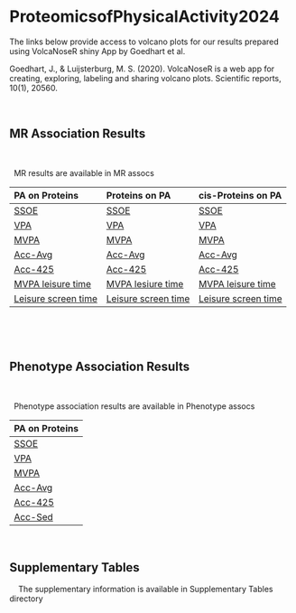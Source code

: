 # ProteomicsofPhysicalActivity2024
The links below provide access to volcano plots for our results prepared using VolcaNoseR shiny App by Goedhart et al.

Goedhart, J., & Luijsterburg, M. S. (2020). VolcaNoseR is a web app for creating, exploring, labeling and sharing volcano plots. Scientific reports, 10(1), 20560.
&nbsp;

&nbsp;

## MR Association Results
&nbsp;

&nbsp;
MR results are available in MR assocs


| PA on Proteins      | Proteins on PA      | cis-Proteins on PA |
| :---------------    | :-----------------  | :----------------- |
| [SSOE](https://goedhart.shinyapps.io:/VolcaNoseR/?data=5;;b;X_Log10P;outcome&vis=4;0.8;0,0;2;significant;fc&can=10;TRUE;;&layout=;;TRUE;-2,2;0,5;X;600;800&color=1;none&label=TRUE;SSOE;TRUE;Beta-Coeffcient;-Log10P;;24;24;18;6;TRUE&url=https://raw.githubusercontent.com/klimentidis-lab/ProteomicsofPhysicalActivity2024/main/MR_assocs/PA_on_protein/results/MR_ssoe_on2940proteins_wald.ratio_expoflessthan5e-8_20240311.csv)                | [SSOE](https://goedhart.shinyapps.io:/VolcaNoseR/?data=5;;b;X_LOG10P;exposure2&vis=4;0.8;0,0;2;significant;fc&can=10;TRUE;;&layout=;;TRUE;-0.1,0.1;0,5;X;600;800&color=1;none&label=TRUE;SSOE;TRUE;Beta-Coeffcient;-Log10P;;24;24;18;6;TRUE&url=https://raw.githubusercontent.com/klimentidis-lab/ProteomicsofPhysicalActivity2024/refs/heads/main/MR_assocs/Protein_on_PA/results/all_proteins_on_ssoe_5e-08_processed.csv)                | [SSOE](https://goedhart.shinyapps.io:/VolcaNoseR/?data=5;;b;X_LOG10P;exposure2&vis=4;0.8;0,0;2;significant;fc&can=10;TRUE;;&layout=;;TRUE;-0.25,0.25;0,6;X;600;800&color=1;none&label=TRUE;SSOE;TRUE;Beta-Coeffcient;-Log10P;TRUE;30;24;18;6;TRUE&url=https://raw.githubusercontent.com/klimentidis-lab/ProteomicsofPhysicalActivity2024/refs/heads/main/MR_assocs/cis_Protein_on_PA/results/all_cis_proteins_on_ssoe_5e-08_processed.csv) |
| [VPA](https://goedhart.shinyapps.io:/VolcaNoseR/?data=5;;b;X_Log10P;outcome&vis=4;0.8;0,0;2;significant;fc&can=10;TRUE;;&layout=;;TRUE;-2,2;0,5;X;600;800&color=1;none&label=TRUE;VPA;TRUE;Beta-Coeffcient;-Log10P;;24;24;18;6;TRUE&url=https://raw.githubusercontent.com/klimentidis-lab/ProteomicsofPhysicalActivity2024/main/MR_assocs/PA_on_protein/results/MR_vpa_on2940proteins_wald.ratio_expoflessthan5e-8_20240311.csv)                 | [VPA](https://goedhart.shinyapps.io:/VolcaNoseR/?data=5;;b;X_LOG10P;exposure2&vis=4;0.8;0,0;2;significant;fc&can=10;TRUE;;&layout=;;TRUE;-0.3,0.3;0,7;X;600;800&color=1;none&label=TRUE;VPA;TRUE;Beta-Coeffcient;-Log10P;;24;24;18;6;TRUE&url=https://raw.githubusercontent.com/klimentidis-lab/ProteomicsofPhysicalActivity2024/refs/heads/main/MR_assocs/Protein_on_PA/results/all_proteins_on_vpa_5e-08_processed.csv)                 | [VPA](https://goedhart.shinyapps.io:/VolcaNoseR/?data=5;;b;X_LOG10P;exposure2&vis=4;0.8;0,0;2;significant;fc&can=10;TRUE;;&layout=;;TRUE;-0.25,0.25;0,5;X;600;800&color=1;none&label=TRUE;VPA;TRUE;Beta-Coeffcient;-Log10P;TRUE;30;24;18;6;TRUE&url=https://raw.githubusercontent.com/klimentidis-lab/ProteomicsofPhysicalActivity2024/refs/heads/main/MR_assocs/cis_Protein_on_PA/results/all_cis_proteins_on_vpa_5e-08_processed.csv) |
| [MVPA](https://goedhart.shinyapps.io:/VolcaNoseR/?data=5;;b;X_Log10P;outcome&vis=4;0.8;0,0;2;significant;fc&can=10;TRUE;;&layout=;;TRUE;-2,2;0,5;X;600;800&color=1;none&label=TRUE;VPA;TRUE;Beta-Coeffcient;-Log10P;;24;24;18;6;TRUE&url=https://raw.githubusercontent.com/klimentidis-lab/ProteomicsofPhysicalActivity2024/main/MR_assocs/PA_on_protein/results/MR_mvpa_on2940proteins_wald.ratio_expoflessthan5e-8_20240311.csv)                | [MVPA](https://goedhart.shinyapps.io:/VolcaNoseR/?data=5;;b;X_Log10P;exposure&vis=4;0.8;0,0;2;significant;fc&can=10;TRUE;;&layout=;;TRUE;-0.4,0.4;0,6;X;600;800&color=1;none&label=TRUE;MVPA;TRUE;Beta-Coeffcient;-Log10P;TRUE;30;24;18;6;TRUE&url=https://raw.githubusercontent.com/klimentidis-lab/ProteomicsofPhysicalActivity2024/main/MR_assocs/Protein_on_PA/results/MR_2940proteins_on_mvpa_leisure_time_expoflessthan5e-8_20240311.csv)                | [MVPA](https://goedhart.shinyapps.io:/VolcaNoseR/?data=5;;b;X_LOG10P;exposure2&vis=4;0.8;0,0;2;significant;fc&can=10;TRUE;;&layout=;;TRUE;-0.25,0.25;0,4;X;600;800&color=1;none&label=TRUE;MVPA;TRUE;Beta-Coeffcient;-Log10P;TRUE;30;24;18;6;TRUE&url=https://raw.githubusercontent.com/klimentidis-lab/ProteomicsofPhysicalActivity2024/refs/heads/main/MR_assocs/cis_Protein_on_PA/results/all_cis_proteins_on_mvpa_5e-08_processed.csv) |
| [Acc-Avg](https://goedhart.shinyapps.io:/VolcaNoseR/?data=5;;b;X_Log10P;outcome&vis=4;0.8;0,0;2;significant;fc&can=10;TRUE;;&layout=;;TRUE;-0.3,0.3;0,8;X;600;800&color=1;none&label=TRUE;Acceleration_Average;TRUE;Beta-Coeffcient;-Log10P;;24;24;18;6;TRUE&url=https://raw.githubusercontent.com/klimentidis-lab/ProteomicsofPhysicalActivity2024/main/MR_assocs/PA_on_protein/results/MR_acc_ave_on2940proteins_wald.ratio_expoflessthan5e-8_20240311.csv)             | [Acc-Avg](https://goedhart.shinyapps.io:/VolcaNoseR/?data=5;;b;X_Log10P;exposure&vis=4;0.8;0,0;2;significant;fc&can=10;TRUE;;&layout=;;TRUE;-3,3;0,5;X;600;800&color=1;none&label=TRUE;Acceleration_Average;TRUE;Beta-Coeffcient;-Log10P;TRUE;30;24;18;6;TRUE&url=https://raw.githubusercontent.com/klimentidis-lab/ProteomicsofPhysicalActivity2024/main/MR_assocs/Protein_on_PA/results/MR_2940proteins_on_acc_ave_expoflessthan5e-8_20240311.csv)             | [Acc-Avg](https://goedhart.shinyapps.io:/VolcaNoseR/?data=5;;b;X_LOG10P;exposure2&vis=4;0.8;0,0;2;significant;fc&can=10;TRUE;;&layout=;;TRUE;-3,3;0,6;X;600;800&color=1;none&label=TRUE;Acceleration_Average;TRUE;Beta-Coeffcient;-Log10P;TRUE;30;24;18;6;TRUE&url=https://raw.githubusercontent.com/klimentidis-lab/ProteomicsofPhysicalActivity2024/refs/heads/main/MR_assocs/cis_Protein_on_PA/results/all_cis_proteins_on_acc_ave_5e-08_processed.csv) |
| [Acc-425](https://goedhart.shinyapps.io:/VolcaNoseR/?data=5;;b;X_Log10P;outcome&vis=4;0.8;0,0;2;significant;fc&can=10;TRUE;;&layout=;;TRUE;-2,2;0,5;X;600;800&color=1;none&label=TRUE;Acceleration_425;TRUE;Beta-Coeffcient;-Log10P;;24;24;18;6;TRUE&url=https://raw.githubusercontent.com/klimentidis-lab/ProteomicsofPhysicalActivity2024/main/MR_assocs/PA_on_protein/results/MR_acc_425_on2940proteins_wald.ratio_expoflessthan5e-8_20240311.csv)             | [Acc-425](https://goedhart.shinyapps.io:/VolcaNoseR/?data=5;;b;X_Log10P;exposure&vis=4;0.8;0,0;2;significant;fc&can=10;TRUE;;&layout=;;TRUE;-0.7,0.7;0,5;X;600;800&color=1;none&label=TRUE;Acceleration_425;TRUE;Beta-Coeffcient;-Log10P;TRUE;30;24;18;6;TRUE&url=https://raw.githubusercontent.com/klimentidis-lab/ProteomicsofPhysicalActivity2024/main/MR_assocs/Protein_on_PA/results/MR_2940proteins_on_acc_425_expoflessthan5e-8_20240311.csv)             | [Acc-425](https://goedhart.shinyapps.io:/VolcaNoseR/?data=5;;b;X_LOG10P;exposure2&vis=4;0.8;0,0;2;significant;fc&can=10;TRUE;;&layout=;;TRUE;-0.5,0.5;0,7;X;600;800&color=1;none&label=TRUE;Acceleration_425;TRUE;Beta-Coeffcient;-Log10P;TRUE;30;24;18;6;TRUE&url=https://raw.githubusercontent.com/klimentidis-lab/ProteomicsofPhysicalActivity2024/refs/heads/main/MR_assocs/cis_Protein_on_PA/results/all_cis_proteins_on_acc_425_5e-08_processed.csv) |
| [MVPA leisure time](https://goedhart.shinyapps.io:/VolcaNoseR/?data=5;;b;X_Log10P;outcome&vis=4;0.8;0,0;2;significant;fc&can=10;TRUE;;&layout=;;TRUE;-1,1;0,6;X;600;800&color=1;none&label=TRUE;MVPA_Leisure_Time;TRUE;Beta-Coeffcient;-Log10P;;24;24;18;6;TRUE&url=https://raw.githubusercontent.com/klimentidis-lab/ProteomicsofPhysicalActivity2024/main/MR_assocs/PA_on_protein/results/MR_mvpa_leisure_time_on2940proteins_wald.ratio_expoflessthan5e-8_20240311.csv)   | [MVPA lesiure time](https://goedhart.shinyapps.io:/VolcaNoseR/?data=5;;b;X_Log10P;exposure&vis=4;0.8;0,0;2;significant;fc&can=10;TRUE;;&layout=;;TRUE;-0.4,0.4;0,5;X;600;800&color=1;none&label=TRUE;MVPA_Leisure_Time;TRUE;Beta-Coeffcient;-Log10P;TRUE;30;24;18;6;TRUE&url=https://raw.githubusercontent.com/klimentidis-lab/ProteomicsofPhysicalActivity2024/main/MR_assocs/Protein_on_PA/results/MR_2940proteins_on_mvpa_leisure_time_expoflessthan5e-8_20240311.csv)   | [MVPA leisure time](https://goedhart.shinyapps.io:/VolcaNoseR/?data=5;;b;X_LOG10P;exposure2&vis=4;0.8;0,0;2;significant;fc&can=10;TRUE;;&layout=;;TRUE;-0.6,0.6;0,7;X;600;800&color=1;none&label=TRUE;MVPA_Leisure_Time;TRUE;Beta-Coeffcient;-Log10P;TRUE;30;24;18;6;TRUE&url=https://raw.githubusercontent.com/klimentidis-lab/ProteomicsofPhysicalActivity2024/refs/heads/main/MR_assocs/cis_Protein_on_PA/results/all_cis_proteins_on_mvpa_leisure_time_5e-08_processed.csv) |
| [Leisure screen time](https://goedhart.shinyapps.io:/VolcaNoseR/?data=5;;b;X_Log10P;outcome&vis=4;0.8;0,0;2;significant;fc&can=10;TRUE;;&layout=;;TRUE;-0.5,0.5;0,15;X;600;800&color=1;none&label=TRUE;Leisure_Screen_Time;TRUE;Beta-Coeffcient;-Log10P;;24;24;18;6;TRUE&url=https://raw.githubusercontent.com/klimentidis-lab/ProteomicsofPhysicalActivity2024/main/MR_assocs/PA_on_protein/results/MR_leisure_screen_time_on2940proteins_wald.ratio_expoflessthan5e-8_20240311.csv)| [Leisure screen time](https://goedhart.shinyapps.io:/VolcaNoseR/?data=5;;b;X_Log10P;exposure&vis=4;0.8;0,0;2;significant;fc&can=10;TRUE;;&layout=;;TRUE;-0.5,0.5;0,10;X;600;800&color=1;none&label=TRUE;MVPA_Leisure_Time;TRUE;Beta-Coeffcient;-Log10P;TRUE;30;24;18;6;TRUE&url=https://raw.githubusercontent.com/klimentidis-lab/ProteomicsofPhysicalActivity2024/main/MR_assocs/Protein_on_PA/results/MR_2940proteins_on_leisure_screen_time_expoflessthan5e-8_20240311.csv) | [Leisure screen time](https://goedhart.shinyapps.io:/VolcaNoseR/?data=5;;b;X_LOG10P;exposure2&vis=4;0.8;0,0;2;significant;fc&can=10;TRUE;;&layout=;;TRUE;-0.6,0.6;0,8;X;600;800&color=1;none&label=TRUE;Leisure_Screen_Time;TRUE;Beta-Coeffcient;-Log10P;TRUE;30;24;18;6;TRUE&url=https://raw.githubusercontent.com/klimentidis-lab/ProteomicsofPhysicalActivity2024/refs/heads/main/MR_assocs/cis_Protein_on_PA/results/all_cis_proteins_on_leisure_screen_time_5e-08_processed.csv) |

&nbsp;

&nbsp;

## Phenotype Association Results
&nbsp;

&nbsp;
Phenotype association results are available in Phenotype assocs


| PA on Proteins      | 
| :---------------    | 
| [SSOE](https://goedhart.shinyapps.io:/VolcaNoseR/?data=5;;beta;X_LOG10P;protein&vis=4;0.8;0,0;2;significant;fc&can=10;TRUE;;&layout=;;TRUE;-0.5,0.5;0,325;X;600;800&color=1;none&label=TRUE;SSOE;TRUE;Beta-Coeffcient;-Log10P;;24;24;18;6;TRUE&url=https://raw.githubusercontent.com/klimentidis-lab/ProteomicsofPhysicalActivity2024/refs/heads/main/Pheno_assocs/results/Proteomics_and_SSOE_Model3_202408.csv)                | 
| [VPA](https://goedhart.shinyapps.io:/VolcaNoseR/?data=5;;beta;X_LOG10P;protein&vis=4;0.8;0,0;2;significant;fc&can=10;TRUE;;&layout=;;TRUE;-0.75,0.75;0,225;X;600;800&color=1;none&label=TRUE;VPA;TRUE;Beta-Coeffcient;-Log10P;;24;24;18;6;TRUE&url=https://raw.githubusercontent.com/klimentidis-lab/ProteomicsofPhysicalActivity2024/refs/heads/main/Pheno_assocs/results/Proteomics_and_VPA_Model3_202408.csv)                 | 
| [MVPA](https://goedhart.shinyapps.io:/VolcaNoseR/?data=5;;beta;X_LOG10P_;protein&vis=4;0.8;0,0;2;significant;fc&can=10;TRUE;;&layout=;;TRUE;-0.5,0.5;0,100;X;600;800&color=1;none&label=TRUE;MVPA;TRUE;Beta-Coeffcient;-Log10P;;24;24;18;6;TRUE&url=https://raw.githubusercontent.com/klimentidis-lab/ProteomicsofPhysicalActivity2024/refs/heads/main/Pheno_assocs/results/Proteomics_and_MVPA_Model3_202408.csv)                | 
| [Acc-Avg](https://goedhart.shinyapps.io:/VolcaNoseR/?data=5;;beta;X_LOG10P;protein&vis=4;0.8;0,0;2;significant;fc&can=10;TRUE;;&layout=;;TRUE;-0.05,0.05;0,60;X;600;800&color=1;none&label=TRUE;Acceleration_Average;TRUE;Beta-Coeffcient;-Log10P;;24;24;18;6;TRUE&url=https://raw.githubusercontent.com/klimentidis-lab/ProteomicsofPhysicalActivity2024/refs/heads/main/Pheno_assocs/results/Proteomics_and_AccAve_Model3_202408.csv)             | 
| [Acc-425](https://goedhart.shinyapps.io:/VolcaNoseR/?data=5;;beta;X_LOG10P;protein&vis=4;0.8;0,0;2;significant;fc&can=10;TRUE;;&layout=;;TRUE;-0.7,0.7;0,30;X;600;800&color=1;none&label=TRUE;Acceleration_425;TRUE;Beta-Coeffcient;-Log10P;;24;24;18;6;TRUE&url=https://raw.githubusercontent.com/klimentidis-lab/ProteomicsofPhysicalActivity2024/refs/heads/main/Pheno_assocs/results/Proteomics_and_Acc425_Model3_202408.csv)             | 
| [Acc-Sed](https://goedhart.shinyapps.io:/VolcaNoseR/?data=5;;beta;X_LOG10P;protein&vis=4;0.8;0,0;2;significant;fc&can=10;TRUE;;&layout=;;TRUE;-0.1,0.1;0,30;X;600;800&color=1;none&label=TRUE;Acceleration_Sedentary;TRUE;Beta-Coeffcient;-Log10P;;24;24;18;6;TRUE&url=https://raw.githubusercontent.com/klimentidis-lab/ProteomicsofPhysicalActivity2024/refs/heads/main/Pheno_assocs/results/Proteomics_and_AccSed_Model3_202408.csv)   | 

&nbsp;

## Supplementary Tables
&nbsp;
&nbsp;
The supplementary information is available in Supplementary Tables directory


